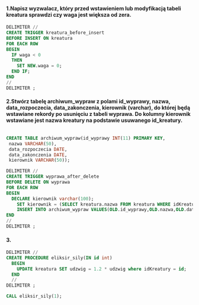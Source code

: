 #### 1.Napisz wyzwalacz, który przed wstawieniem lub modyfikacją tabeli kreatura sprawdzi czy waga jest większa od zera.

```sql
DELIMITER //
CREATE TRIGGER kreatura_before_insert
BEFORE INSERT ON kreatura
FOR EACH ROW
BEGIN
  IF waga < 0
  THEN
    SET NEW.waga = 0;
  END IF;
END
//
DELIMITER ;
```

#### 2.Stwórz tabelę archiwum_wypraw z polami id_wyprawy, nazwa, data_rozpoczecia, data_zakonczenia, kierownik (varchar), do której będą wstawiane rekordy po usunięciu z tabeli wyprawa. Do kolumny kierownik wstawiane jest nazwa kreatury na podstawie usuwanego id_kreatury.

```sql

CREATE TABLE archiwum_wypraw(id_wyprawy INT(11) PRIMARY KEY,
 nazwa VARCHAR(50), 
 data_rozpoczecia DATE, 
 data_zakonczenia DATE, 
 kierownik VARCHAR(50));
```


```sql
DELIMITER //
CREATE TRIGGER wyprawa_after_delete
BEFORE DELETE ON wyprawa
FOR EACH ROW
BEGIN
  DECLARE kierownik varchar(100);
    SET kierownik = (SELECT kreatura.nazwa FROM kreatura WHERE idKreatury=OLD.kierownik);
    INSERT INTO archiwum_wypraw VALUES(OLD.id_wyprawy,OLD.nazwa,OLD.data_rozpoczecia,OLD.data_zakonczenia,kierownik);
END
//
DELIMITER ;
```


#### 3.

```sql
DELIMITER //
CREATE PROCEDURE eliksir_sily(IN id int)
  BEGIN
    UPDATE kreatura SET udzwig = 1.2 * udzwig where idKreatury = id;
  END
  //
DELIMITER ;

CALL eliksir_sily(1); 

```
